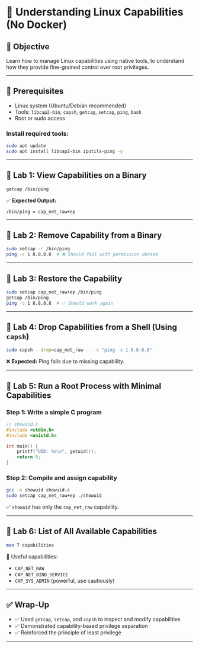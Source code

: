 # 🧪 Understanding Linux Capabilities (No Docker)

## 🎯 Objective
Learn how to manage Linux capabilities using native tools, to understand how they provide fine-grained control over root privileges.

---

## 🧰 Prerequisites

- Linux system (Ubuntu/Debian recommended)
- Tools: `libcap2-bin`, `capsh`, `getcap`, `setcap`, `ping`, `bash`
- Root or sudo access

### Install required tools:

```bash
sudo apt update
sudo apt install libcap2-bin iputils-ping -y
```

---

## 🔹 Lab 1: View Capabilities on a Binary

```bash
getcap /bin/ping
```

✅ **Expected Output:**
```
/bin/ping = cap_net_raw+ep
```

---

## 🔹 Lab 2: Remove Capability from a Binary

```bash
sudo setcap -r /bin/ping
ping -c 1 8.8.8.8  # ❌ Should fail with permission denied
```

---

## 🔹 Lab 3: Restore the Capability

```bash
sudo setcap cap_net_raw+ep /bin/ping
getcap /bin/ping
ping -c 1 8.8.8.8  # ✅ Should work again
```

---

## 🔹 Lab 4: Drop Capabilities from a Shell (Using `capsh`)

```bash
sudo capsh --drop=cap_net_raw -- -c "ping -c 1 8.8.8.8"
```

❌ **Expected:** Ping fails due to missing capability.

---

## 🔹 Lab 5: Run a Root Process with Minimal Capabilities

### Step 1: Write a simple C program

```c
// showuid.c
#include <stdio.h>
#include <unistd.h>

int main() {
    printf("UID: %d\n", getuid());
    return 0;
}
```

### Step 2: Compile and assign capability

```bash
gcc -o showuid showuid.c
sudo setcap cap_net_raw+ep ./showuid
```

✅ `showuid` has only the `cap_net_raw` capability.

---

## 🔹 Lab 6: List of All Available Capabilities

```bash
man 7 capabilities
```

🧠 Useful capabilities:
- `CAP_NET_RAW`
- `CAP_NET_BIND_SERVICE`
- `CAP_SYS_ADMIN` (powerful, use cautiously)

---

## ✅ Wrap-Up

- ✅ Used `getcap`, `setcap`, and `capsh` to inspect and modify capabilities
- ✅ Demonstrated capability-based privilege separation
- ✅ Reinforced the principle of least privilege

---